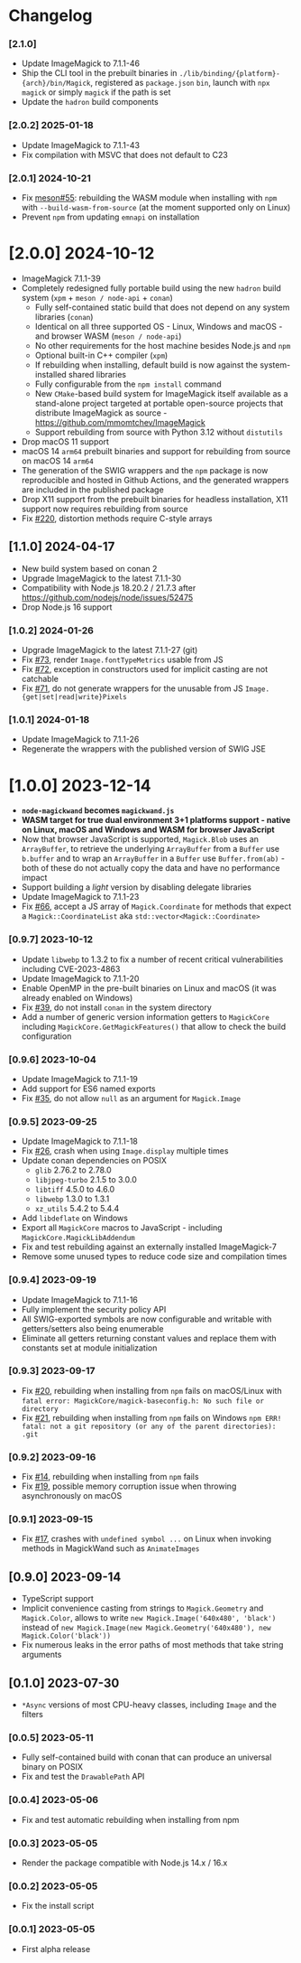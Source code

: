 # Changelog

### [2.1.0]

 - Update ImageMagick to 7.1.1-46
 - Ship the CLI tool in the prebuilt binaries in `./lib/binding/{platform}-{arch}/bin/Magick`, registered as `package.json` `bin`, launch with `npx magick` or simply `magick` if the path is set
 - Update the `hadron` build components

### [2.0.2] 2025-01-18

 - Update ImageMagick to 7.1.1-43
 - Fix compilation with MSVC that does not default to C23

### [2.0.1] 2024-10-21

 - Fix [meson#55](https://github.com/mmomtchev/hadron/issues/55): rebuilding the WASM module when installing with `npm` with `--build-wasm-from-source` (at the moment supported only on Linux)
 - Prevent `npm` from updating `emnapi` on installation

# [2.0.0] 2024-10-12

 - ImageMagick 7.1.1-39
 - Completely redesigned fully portable build using the new `hadron` build system (`xpm` + `meson / node-api` + `conan`)
   - Fully self-contained static build that does not depend on any system libraries (`conan`)
   - Identical on all three supported OS - Linux, Windows and macOS - and browser WASM (`meson / node-api`)
   - No other requirements for the host machine besides Node.js and `npm`
   - Optional built-in C++ compiler (`xpm`)
   - If rebuilding when installing, default build is now against the system-installed shared libraries
   - Fully configurable from the `npm install` command
   - New `CMake`-based build system for ImageMagick itself available as a stand-alone project targeted at portable open-source projects that distribute ImageMagick as source - https://github.com/mmomtchev/ImageMagick
   - Support rebuilding from source with Python 3.12 without `distutils`
 - Drop macOS 11 support
 - macOS 14 `arm64` prebuilt binaries and support for rebuilding from source on macOS 14 `arm64`
 - The generation of the SWIG wrappers and the `npm` package is now reproducible and hosted in Github Actions, and the generated wrappers are included in the published package
 - Drop X11 support from the prebuilt binaries for headless installation, X11 support now requires rebuilding from source
 - Fix [#220](https://github.com/mmomtchev/magickwand.js/issues/220), distortion methods require C-style arrays


## [1.1.0] 2024-04-17

 - New build system based on conan 2
 - Upgrade ImageMagick to the latest 7.1.1-30
 - Compatibility with Node.js 18.20.2 / 21.7.3 after https://github.com/nodejs/node/issues/52475
 - Drop Node.js 16 support
 
### [1.0.2] 2024-01-26

 - Upgrade ImageMagick to the latest 7.1.1-27 (git)
 - Fix [#73](https://github.com/mmomtchev/magickwand.js/issues/73), render `Image.fontTypeMetrics` usable from JS
 - Fix [#72](https://github.com/mmomtchev/magickwand.js/issues/72), exception in constructors used for implicit casting are not catchable
 - Fix [#71](https://github.com/mmomtchev/magickwand.js/issues/71), do not generate wrappers for the unusable from JS `Image.{get|set|read|write}Pixels`

### [1.0.1] 2024-01-18

 - Update ImageMagick to 7.1.1-26
 - Regenerate the wrappers with the published version of SWIG JSE

# [1.0.0] 2023-12-14

 - **`node-magickwand` becomes `magickwand.js`**
 - **WASM target for true dual environment 3+1 platforms support - native on Linux, macOS and Windows and WASM for browser JavaScript**
 - Now that browser JavaScript is supported, `Magick.Blob` uses an `ArrayBuffer`, to retrieve the underlying `ArrayBuffer` from a `Buffer` use `b.buffer` and to wrap an `ArrayBuffer` in a `Buffer` use `Buffer.from(ab)` - both of these do not actually copy the data and have no performance impact
 - Support building a *light* version by disabling delegate libraries
 - Update ImageMagick to 7.1.1-23
 - Fix [#66](https://github.com/mmomtchev/magickwand.js/issues/66), accept a JS array of `Magick.Coordinate` for methods that expect a `Magick::CoordinateList` aka `std::vector<Magick::Coordinate>`

### [0.9.7] 2023-10-12

 - Update `libwebp` to 1.3.2 to fix a number of recent critical vulnerabilities including CVE-2023-4863
 - Update ImageMagick to 7.1.1-20
 - Enable OpenMP in the pre-built binaries on Linux and macOS (it was already enabled on Windows)
 - Fix [#39](https://github.com/mmomtchev/magickwand.js/issues/39), do not install `conan` in the system directory
 - Add a number of generic version information getters to `MagickCore` including `MagickCore.GetMagickFeatures()` that allow to check the build configuration

### [0.9.6] 2023-10-04

 - Update ImageMagick to 7.1.1-19
 - Add support for ES6 named exports
 - Fix [#35](https://github.com/mmomtchev/magickwand.js/issues/35), do not allow `null` as an argument for `Magick.Image` 

### [0.9.5] 2023-09-25

 - Update ImageMagick to 7.1.1-18
 - Fix [#26](https://github.com/mmomtchev/magickwand.js/issues/26), crash when using `Image.display` multiple times
 - Update conan dependencies on POSIX
    - `glib` 2.76.2 to 2.78.0
    - `libjpeg-turbo` 2.1.5 to 3.0.0
    - `libtiff` 4.5.0 to 4.6.0
    - `libwebp` 1.3.0 to 1.3.1
    - `xz_utils` 5.4.2 to 5.4.4
 - Add `libdeflate` on Windows
 - Export all `MagickCore` macros to JavaScript - including `MagickCore.MagickLibAddendum`
 - Fix and test rebuilding against an externally installed ImageMagick-7
 - Remove some unused types to reduce code size and compilation times

### [0.9.4] 2023-09-19

 - Update ImageMagick to 7.1.1-16
 - Fully implement the security policy API
 - All SWIG-exported symbols are now configurable and writable with getters/setters also being enumerable
 - Eliminate all getters returning constant values and replace them with constants set at module initialization

### [0.9.3] 2023-09-17

 - Fix [#20](https://github.com/mmomtchev/magickwand.js/issues/20), rebuilding when installing from `npm` fails on macOS/Linux with `fatal error: MagickCore/magick-baseconfig.h: No such file or directory`
 - Fix [#21](https://github.com/mmomtchev/magickwand.js/issues/21), rebuilding when installing from `npm` fails on Windows `npm ERR! fatal: not a git repository (or any of the parent directories): .git`

### [0.9.2] 2023-09-16

 - Fix [#14](https://github.com/mmomtchev/magickwand.js/issues/14), rebuilding when installing from `npm` fails
 - Fix [#19](https://github.com/mmomtchev/magickwand.js/issues/19), possible memory corruption issue when throwing asynchronously on macOS

### [0.9.1] 2023-09-15

 - Fix [#17](https://github.com/mmomtchev/magickwand.js/issues/17), crashes with `undefined symbol ...` on Linux when invoking methods in MagickWand such as `AnimateImages`

## [0.9.0] 2023-09-14

- TypeScript support
- Implicit convenience casting from strings to `Magick.Geometry` and `Magick.Color`, allows to write `new Magick.Image('640x480', 'black')` instead of `new Magick.Image(new Magick.Geometry('640x480'), new Magick.Color('black'))`
- Fix numerous leaks in the error paths of most methods that take string arguments

## [0.1.0] 2023-07-30

- `*Async` versions of most CPU-heavy classes, including `Image` and the filters

### [0.0.5] 2023-05-11

- Fully self-contained build with conan that can produce an universal binary on POSIX
- Fix and test the `DrawablePath` API

### [0.0.4] 2023-05-06

- Fix and test automatic rebuilding when installing from npm

### [0.0.3] 2023-05-05

- Render the package compatible with Node.js 14.x / 16.x

### [0.0.2] 2023-05-05

- Fix the install script

### [0.0.1] 2023-05-05

- First alpha release
